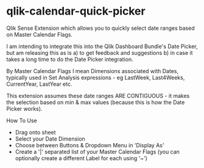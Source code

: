 # qlik-calendar-quick-picker
Qlik Sense Extension which allows you to quickly select date ranges based on Master Calendar Flags. 

I am intending to integrate this into the Qlik Dashboard Bundle's Date Picker, but am releasing this as is 
a) to get feedback and suggestions 
b) in case it takes a long time to do the Date Picker integration.

By Master Calendar Flags I mean Dimensions associated with Dates, typically used in Set Analysis expressions - eg LastWeek, Last4Weeks, CurrentYear, LastYear etc.

This extension assumes these date ranges ARE CONTIGUOUS - it makes the selection based on min & max values (because this is how the Date Picker works).

How To Use
+ Drag onto sheet
+ Select your Date Dimension
+ Choose between Buttons & Dropdown Menu in 'Display As'
+ Create a '|' separated list of your Master Calendar Flags (you can optionally create a different Label for each using '~')
